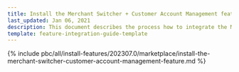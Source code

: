 ```yaml
---
title: Install the Merchant Switcher + Customer Account Management feature
last_updated: Jan 06, 2021
description: This document describes the process how to integrate the Merchant Switcher + Customer Account Management feature into a Spryker project.
template: feature-integration-guide-template
---
```


{% include pbc/all/install-features/202307.0/marketplace/install-the-merchant-switcher-customer-account-management-feature.md %} <!-- To edit, see /_includes/pbc/all/install-features/202307.0/marketplace/install-the-merchant-switcher-customer-account-management-feature.md -->

